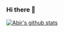 ### Hi there 👋
[![Abir's github stats](https://github-readme-stats.vercel.app/api?username=Abir-Tx)](https://github.com/Abir-Tx)


<!--
**Abir-Tx/Abir-Tx** is a ✨ _special_ ✨ repository because its `README.md` (this file) appears on your GitHub profile.

Here are some ideas to get you started:

- 🔭 I’m currently working on ...
- 🌱 I’m currently learning ...
- 👯 I’m looking to collaborate on ...
- 🤔 I’m looking for help with ...
- 💬 Ask me about ...
- 📫 How to reach me: ...
- 😄 Pronouns: ...
- ⚡ Fun fact: ...
-->
